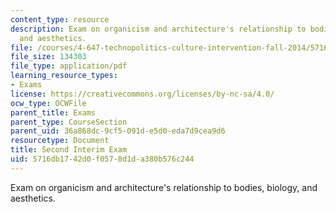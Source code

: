 ```yaml
---
content_type: resource
description: Exam on organicism and architecture's relationship to bodies, biology,
  and aesthetics.
file: /courses/4-647-technopolitics-culture-intervention-fall-2014/5716db1742d0f0578d1da380b576c244_MIT4_647F14_Exam_2.pdf
file_size: 134303
file_type: application/pdf
learning_resource_types:
- Exams
license: https://creativecommons.org/licenses/by-nc-sa/4.0/
ocw_type: OCWFile
parent_title: Exams
parent_type: CourseSection
parent_uid: 36a868dc-9cf5-091d-e5d0-eda7d9cea9d6
resourcetype: Document
title: Second Interim Exam
uid: 5716db17-42d0-f057-8d1d-a380b576c244
---
```

Exam on organicism and architecture's relationship to bodies, biology, and aesthetics.
